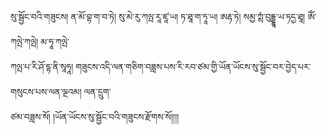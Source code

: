 ﻿  
  
སུ་སྦྱོང་བའི་གཟུངས། ན་མོ་བྷ་ག་བ་ཏེ། སུ་མེ་རུ་ཀལྤ་རཱ་ཛཱ་ཡ། ཏ་ཐཱ་ག་ཏཱ་ཡ། ཨརྷ་ཏེ། སམྱ་ཀྶཾ་བུདྡྷཱ་ཡ་ཏདྱ་ཐཱ། ཨོཾ་ཀལྤེ་ཀལྤེ། མ་ཧཱ་ཀལྤེ་  
ཀལྤ་པ་རི་ཤོ་དྷ་ནི་སཱཧཱ། གཟུངས་འདི་ལན་གཅིག་བཟླས་པས་རི་རབ་ཙམ་གྱི་ཡོན་ཡོངས་སུ་སྦྱོང་བར་བྱེད་པར་གསུངས་པས་ལན་ལྔའམ། ལན་དྲུག་  
ཙམ་བཟླས་སོ། །ཡོན་ཡོངས་སུ་སྦྱོང་བའི་གཟུངས་རྫོགས་སོ།།།།  
